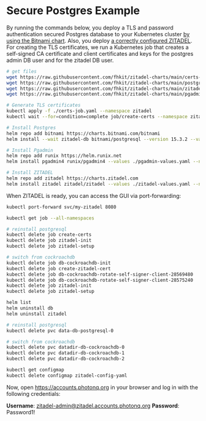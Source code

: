 # Secure Postgres Example

By running the commands below, you deploy a TLS and password authentication secured Postgres database to your Kubernetes cluster [by using the Bitnami chart](https://artifacthub.io/packages/helm/bitnami/postgresql).
Also, you deploy [a correctly configured ZITADEL](https://artifacthub.io/packages/helm/zitadel/zitadel).
For creating the TLS certificates, we run a Kubernetes job that creates a self-signed CA certificate and client certificates and keys for the postgres admin DB user and for the zitadel DB user.

```bash
# get files
wget https://raw.githubusercontent.com/fhkit/zitadel-charts/main/certs-job.yaml
wget https://raw.githubusercontent.com/fhkit/zitadel-charts/main/postgres-values.yaml
wget https://raw.githubusercontent.com/fhkit/zitadel-charts/main/zitadel-values.yaml
wget https://raw.githubusercontent.com/fhkit/zitadel-charts/main/pgadmin.yaml

# Generate TLS certificates
kubectl apply -f ./certs-job.yaml --namespace zitadel
kubectl wait --for=condition=complete job/create-certs --namespace zitadel

# Install Postgres
helm repo add bitnami https://charts.bitnami.com/bitnami
helm install --wait zitadel-db bitnami/postgresql --version 15.3.2 --values ./postgres-values.yaml --namespace zitadel --create-namespace

# Install Pgadmin
helm repo add runix https://helm.runix.net
helm install pgadmin4 runix/pgadmin4 --values ./pgadmin-values.yaml --namespace zitadel --create-namespace

# Install ZITADEL
helm repo add zitadel https://charts.zitadel.com
helm install zitadel zitadel/zitadel --values ./zitadel-values.yaml --namespace zitadel --create-namespace
```

When ZITADEL is ready, you can access the GUI via port-forwarding:

```bash
kubectl port-forward svc/my-zitadel 8080
```

```bash
kubectl get job --all-namespaces

# reinstall postgresql
kubectl delete job create-certs
kubectl delete job zitadel-init
kubectl delete job zitadel-setup

# switch from cockroachdb
kubectl delete job db-cockroachdb-init
kubectl delete job create-zitadel-cert
kubectl delete job db-cockroachdb-rotate-self-signer-client-28569480
kubectl delete job db-cockroachdb-rotate-self-signer-client-28575240
kubectl delete job zitadel-init
kubectl delete job zitadel-setup

helm list
helm uninstall db
helm uninstall zitadel

# reinstall postgresql
kubectl delete pvc data-db-postgresql-0

# switch from cockroachdb
kubectl delete pvc datadir-db-cockroachdb-0
kubectl delete pvc datadir-db-cockroachdb-1
kubectl delete pvc datadir-db-cockroachdb-2

kubectl get configmap
kubectl delete configmap zitadel-config-yaml
```

Now, open https://accounts.photonq.org in your browser and log in with the following credentials:

**Username**: zitadel-admin@zitadel.accounts.photonq.org
**Password**: Password1!